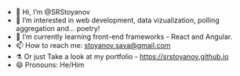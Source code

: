 - 👋 Hi, I’m @SRStoyanov
- 👀 I’m interested in web development, data vizualization, polling aggregation and... poetry!
- 🌱 I’m currently learning front-end frameworks - React and Angular.
- 📫 How to reach me: stoyanov.sava@gmail.com
- ⚗️ Or just Take a look at my portfolio - https://srstoyanov.github.io
- 😄 Pronouns: He/Him

<!---
SRStoyanov/SRStoyanov is a ✨ special ✨ repository because its `README.md` (this file) appears on your GitHub profile.
You can click the Preview link to take a look at your changes.
--->
